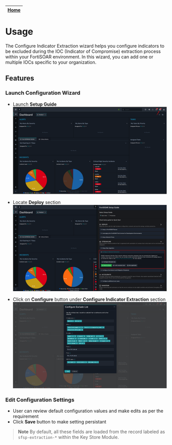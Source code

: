 
| [Home](../README.md) |
|--------------------------------------------|

# Usage

The Configure Indicator Extraction wizard helps you configure indicators to be excluded during the IOC (Indicator of Compromise) extraction process within your FortiSOAR environment. In this wizard, you can add one or multiple IOCs specific to your organization.

## Features

### Launch Configuration Wizard
- Launch **Setup Guide**
  ![setup-guide-launch-point](../docs/res/setup-guide-launch-point.png)
  
- Locate **Deploy** section
![setup-guide-launch-point](../docs/res/setup-guide-indicator-extraction-section.png)
  
- Click on **Configure** button under **Configure Indicator Extraction** section
![setup-guide-launch-point](../docs/res/indicator-extraction-settings-page.png)


### Edit Configuration Settings
- User can review default configuration values and make edits as per the requirement
- Click **Save** button to make setting persistant


>**Note** By default, all these fields are loaded from the record labeled as `sfsp-extraction-*` within the Key Store Module.
